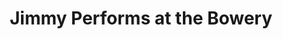 ---
layout: manifest
title: Jimmy Performs at the Bowery 
manifest_name: jimmy-performs-at-the-bowery-
---